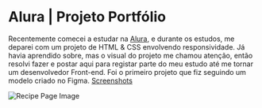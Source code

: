 # Alura | Projeto Portfólio

Recentemente comecei a estudar na [Alura](https://www.alura.com.br/), e durante os estudos, me deparei com um projeto de HTML & CSS envolvendo responsividade. Já havia aprendido sobre, mas o visual do projeto me chamou atenção, então resolvi fazer e postar aqui para registar parte do meu estudo até me tornar um desenvolvedor Front-end. Foi o primeiro projeto que fiz seguindo um modelo criado no Figma.
<a href="https://imgur.com/a/yIlldou">Screenshots</a>

<img align="center" alt="Recipe Page Image" src="https://i.imgur.com/buS1w2h.png">